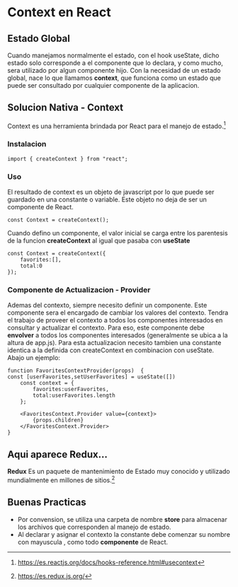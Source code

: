 # Context en React

## Estado Global
Cuando manejamos normalmente el estado, con el hook useState, dicho estado solo corresponde a el componente que lo declara, y como mucho, sera utilizado por algun componente hijo.
Con la necesidad de un estado global, nace lo que llamamos **context**, que funciona como un estado que puede ser consultado por cualquier componente de la aplicacion.


## Solucion Nativa - Context
Context es una herramienta brindada por React para el manejo de estado.[^useContext]

### Instalacion
~~~ 
import { createContext } from "react";
~~~ 
### Uso
El resultado de context es un objeto de javascript por lo que puede ser guardado en una constante o variable. Este objeto no deja de ser un componente de React.
~~~ 
const Context = createContext();
~~~ 
Cuando defino un componente, el valor inicial se carga entre los parentesis de la funcion **createContext** al igual que pasaba con **useState**
~~~ 
const Context = createContext({
    favorites:[],
    total:0
});
~~~ 
### Componente de Actualizacion - Provider
Ademas del contexto, siempre necesito definir un componente. Este componente sera el encargado de cambiar los valores del contexto. Tendra el trabajo de proveer el contexto a todos los componentes interesados en 
consultar y actualizar el contexto. Para eso, este componente debe **envolver** a todos los componentes interesados (generalmente se ubica a la altura de app.js). 
Para esta actualizacion necesito tambien una constante identica a la definida con createContext en combinacion con useState. Abajo un ejemplo:
~~~ 
function FavoritesContextProvider(props)  {
const [userFavorites,setUserFavorites] = useState([])
    const context = {
        favorites:userFavorites,
        total:userFavorites.length
    };

    <FavoritesContext.Provider value={context}>
        {props.children}
    </FavoritesContext.Provider>
}
~~~ 


## Aqui aparece Redux...
**Redux** Es un paquete de mantenimiento de Estado muy conocido y utilizado mundialmente en millones de sitios.[^redux]

## Buenas Practicas
 * Por convension, se utiliza una carpeta de nombre **store** para almacenar los archivos que corresponden al manejo de estado.
 * Al declarar y asignar el contexto la constante debe comenzar su nombre con mayuscula , como todo **componente** de React.
[^redux]:https://es.redux.js.org/
[^useContext]:https://es.reactjs.org/docs/hooks-reference.html#usecontext
